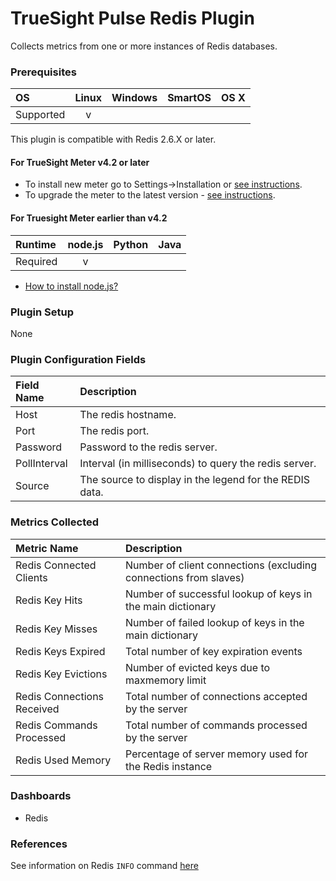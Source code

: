 # TrueSight Pulse Redis Plugin

Collects metrics from one or more instances of Redis databases.

### Prerequisites

|     OS    | Linux | Windows | SmartOS | OS X |
|:----------|:-----:|:-------:|:-------:|:----:|
| Supported |   v   |         |         |      |

This plugin is compatible with Redis 2.6.X or later.

#### For TrueSight Meter v4.2 or later

- To install new meter go to Settings->Installation or [see instructions](https://help.truesight.bmc.com/hc/en-us/sections/200634331-Installation).
- To upgrade the meter to the latest version - [see instructions](https://help.truesight.bmc.com/hc/en-us/articles/201573102-Upgrading-the-Boundary-Meter). 

#### For Truesight Meter earlier than v4.2

|  Runtime | node.js | Python | Java |
|:---------|:-------:|:------:|:----:|
| Required |    v    |        |      |

- [How to install node.js?](https://help.boundary.com/hc/articles/202360701)

### Plugin Setup

None

### Plugin Configuration Fields

|Field Name  |Description                                            |
|:-----------|:------------------------------------------------------|
|Host        |The redis hostname.                                    |
|Port        |The redis port.                                        |
|Password    |Password to the redis server.                          |
|PollInterval|Interval (in milliseconds) to query the redis server.  |
|Source      |The source to display in the legend for the REDIS data.|

### Metrics Collected

|Metric Name               |Description|
|:-------------------------|:---------------------------------------------------------------|
|Redis Connected Clients   |Number of client connections (excluding connections from slaves)|
|Redis Key Hits            |Number of successful lookup of keys in the main dictionary      |
|Redis Key Misses          |Number of failed lookup of keys in the main dictionary          |
|Redis Keys Expired        |Total number of key expiration events                           |
|Redis Key Evictions       |Number of evicted keys due to maxmemory limit                   |
|Redis Connections Received|Total number of connections accepted by the server              |
|Redis Commands Processed  |Total number of commands processed by the server                |
|Redis Used Memory         |Percentage of server memory used for the Redis instance         |

### Dashboards

- Redis

### References

See information on Redis `INFO` command [here](http://redis.io/commands/info)
